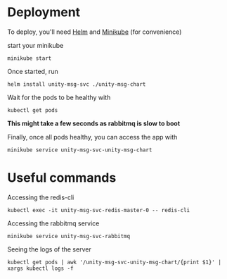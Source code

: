 # Deployment

To deploy, you'll need [Helm](https://helm.sh/docs/intro/install/) and [Minikube](https://kubernetes.io/docs/tasks/tools/install-minikube) (for convenience)

start your minikube
```
minikube start
```

Once started, run
```
helm install unity-msg-svc ./unity-msg-chart
```

Wait for the pods to be healthy with
```
kubectl get pods
```
**This might take a few seconds as rabbitmq is slow to boot**

Finally, once all pods healthy, you can access the app with
```
minikube service unity-msg-svc-unity-msg-chart
```

# Useful commands
Accessing the redis-cli
```
kubectl exec -it unity-msg-svc-redis-master-0 -- redis-cli
```

Accessing the rabbitmq service
```
minikube service unity-msg-svc-rabbitmq
```

Seeing the logs of the server
```
kubectl get pods | awk '/unity-msg-svc-unity-msg-chart/{print $1}' | xargs kubectl logs -f
```